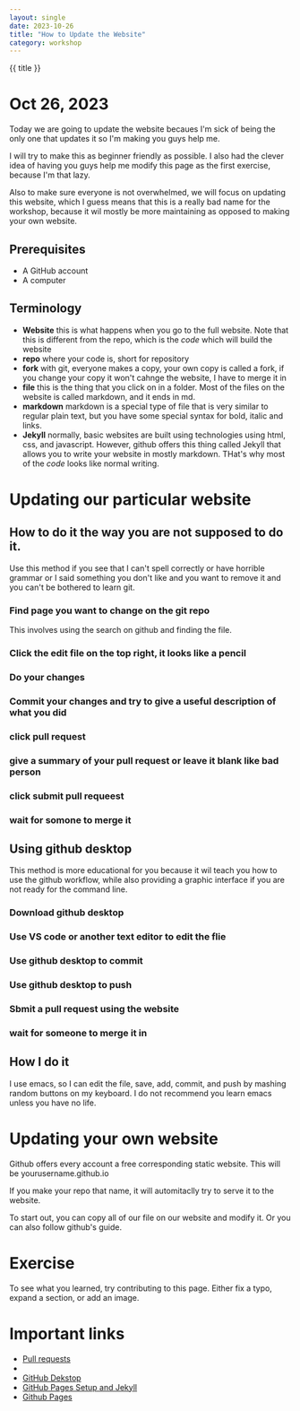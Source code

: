 ```yaml
---
layout: single
date: 2023-10-26
title: "How to Update the Website"
category: workshop
---
```


{{ title }}

# Oct 26, 2023

Today we are going to update the website becaues I'm sick of being the only one that updates it so I'm making you guys help me.

I will try to make this as beginner friendly as possible. I also had the clever idea of having you guys help me modify this page as the first exercise, because I'm that lazy.

Also to make sure everyone is not overwhelmed, we will focus on updating this website, which I guess means that this is a really bad name for the workshop, because it wil mostly be more maintaining as opposed to making your own website.

## Prerequisites

- A GitHub account
- A computer

## Terminology

- **Website** this is what happens when you go to the full website. Note that this is different from the repo, which is the *code* which will build the website
- **repo** where your code is, short for repository
- **fork** with git, everyone makes a copy, your own copy is called a fork, if you change your copy it won't cahnge the website, I have to merge it in
- **file** this is the thing that you click on in a folder. Most of the files on the website is called markdown, and it ends in md.  
- **markdown** markdown is a special type of file that is very similar to regular plain text, but you have some special syntax for bold, italic and links.
- **Jekyll** normally, basic websites are built using technologies using html, css, and javascript. However, github offers this thing called Jekyll that allows you to write your website in mostly markdown. THat's why most of the *code* looks like normal writing.

# Updating our particular website

## How to do it the way you are not supposed to do it.

Use this method if you see that I can't spell correctly or have horrible grammar or I said something you don't like and you want to remove it and you can't be bothered to learn git.

### Find page you want to change on the git repo

This involves using the search on github and finding the file.

### Click the edit file on the top right, it looks like a pencil

### Do your changes

### Commit your changes and try to give a useful description of what you did

### click pull request

### give a summary of your pull request or leave it blank like bad person

### click submit pull requeest

### wait for somone to merge it

## Using github desktop

This method is more educational for you because it wil teach you how to use the github workflow, while also providing a graphic interface if you are not ready for the command line.

### Download github desktop

### Use VS code or another text editor to edit the flie

### Use github desktop to commit

### Use github desktop to push

### Sbmit a pull request using the website

### wait for someone to merge it in

## How I do it

I use emacs, so I can edit the file, save, add, commit, and push by mashing random buttons on my keyboard. I do not recommend you learn emacs unless you have no life.

# Updating your own website

Github offers every account a free corresponding static website. This will be yourusername.github.io

If you make your repo that name, it will automitaclly try to serve it to the website.

To start out, you can copy all of our file on our website and modify it. Or you can also follow github's guide. 

# Exercise

To see what you learned, try contributing to this page. Either fix a typo, expand a section, or add an image. 

# Important links

- [Pull requests](https://docs.github.com/en/pull-requests/collaborating-with-pull-requests/proposing-changes-to-your-work-with-pull-requests/creating-a-pull-request)
- [](https://docs.github.com/en/get-started/writing-on-github/getting-started-with-writing-and-formatting-on-github)
- [GitHub Dekstop](https://desktop.github.com/)
- [GitHub Pages Setup and Jekyll](https://docs.github.com/en/pages/setting-up-a-github-pages-site-with-jekyll/about-github-pages-and-jekyll)
- [Github Pages](https://pages.github.com/)
